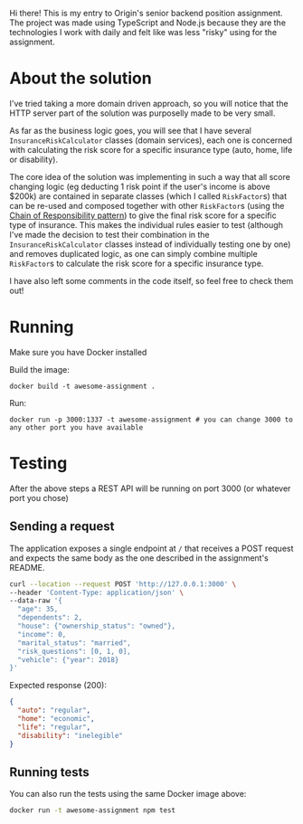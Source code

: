 Hi there! This is my entry to Origin's senior backend position assignment. The project was made using TypeScript and Node.js because they are the technologies I work with daily and felt like was less "risky" using for the assignment.

# About the solution

I've tried taking a more domain driven approach, so you will notice that the HTTP server part of the solution was purposelly made to be very small.

As far as the business logic goes, you will see that I have several `InsuranceRiskCalculator` classes (domain services), each one is concerned with calculating the risk score for a specific insurance type (auto, home, life or disability).

The core idea of the solution was implementing in such a way that all score changing logic (eg deducting 1 risk point if the user's income is above $200k) are contained in separate classes (which I called `RiskFactor`s) that can be re-used and composed together with other `RiskFactor`s (using the [Chain of Responsibility pattern](https://refactoring.guru/pt-br/design-patterns/chain-of-responsibility)) to give the final risk score for a specific type of insurance. This makes the individual rules easier to test (although I've made the decision to test their combination in the `InsuranceRiskCalculator` classes instead of individually testing one by one) and removes duplicated logic, as one can simply combine multiple `RiskFactor`s to calculate the risk score for a specific insurance type.

I have also left some comments in the code itself, so feel free to check them out!

# Running

Make sure you have Docker installed

Build the image:
```
docker build -t awesome-assignment .
```

Run:
```
docker run -p 3000:1337 -t awesome-assignment # you can change 3000 to any other port you have available
```

# Testing

After the above steps a REST API will be running on port 3000 (or whatever port you chose)

## Sending a request
The application exposes a single endpoint at `/` that receives a POST request and expects the same body as the one described in the assignment's README.

```sh
curl --location --request POST 'http://127.0.0.1:3000' \
--header 'Content-Type: application/json' \
--data-raw '{
  "age": 35,
  "dependents": 2,
  "house": {"ownership_status": "owned"},
  "income": 0,
  "marital_status": "married",
  "risk_questions": [0, 1, 0],
  "vehicle": {"year": 2018}
}'
```

Expected response (200):
```json
{
  "auto": "regular",
  "home": "economic",
  "life": "regular",
  "disability": "inelegible"
}
```

## Running tests

You can also run the tests using the same Docker image above:
```sh
docker run -t awesome-assignment npm test
```
